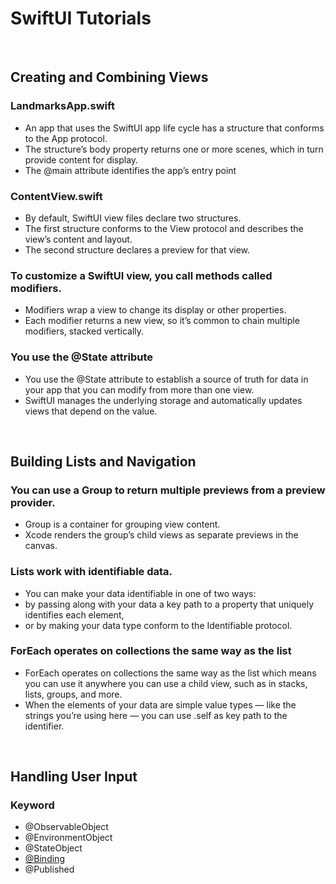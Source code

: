 # SwiftUI Tutorials

<br>

## Creating and Combining Views

### LandmarksApp.swift
- An app that uses the SwiftUI app life cycle has a structure that conforms to the App protocol. 
- The structure’s body property returns one or more scenes, which in turn provide content for display.
- The @main attribute identifies the app’s entry point

### ContentView.swift
- By default, SwiftUI view files declare two structures.
- The first structure conforms to the View protocol and describes the view’s content and layout.
- The second structure declares a preview for that view.

### To customize a SwiftUI view, you call methods called modifiers.
- Modifiers wrap a view to change its display or other properties.
- Each modifier returns a new view, so it’s common to chain multiple modifiers, stacked vertically.

### You use the @State attribute
- You use the @State attribute to establish a source of truth for data in your app that you can modify from more than one view.
- SwiftUI manages the underlying storage and automatically updates views that depend on the value.

<br>

## Building Lists and Navigation

### You can use a Group to return multiple previews from a preview provider.
- Group is a container for grouping view content. 
- Xcode renders the group’s child views as separate previews in the canvas.

### Lists work with identifiable data.
- You can make your data identifiable in one of two ways: 
- by passing along with your data a key path to a property that uniquely identifies each element,
- or by making your data type conform to the Identifiable protocol.

### ForEach operates on collections the same way as the list
- ForEach operates on collections the same way as the list which means you can use it anywhere you can use a child view, such as in stacks, lists, groups, and more.
- When the elements of your data are simple value types — like the strings you’re using here — you can use \.self as key path to the identifier.

<br>

## Handling User Input

### Keyword
- @ObservableObject
- @EnvironmentObject
- @StateObject
- <a href="https://developer.apple.com/documentation/swiftui/binding">@Binding</a>
- @Published
